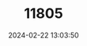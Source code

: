 ---
title: "11805"
category: "Lerista vittata"
draft: false
date: 2024-02-22 13:03:50
languages:
  English: ["Mount Cooper Striped Lerista"]
---